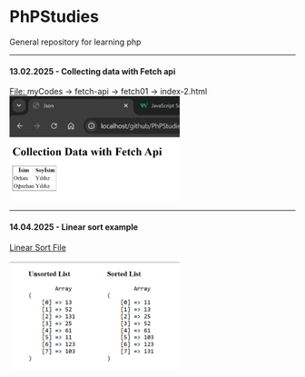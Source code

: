 # PhPStudies

General repository for learning php

<hr>

#### 13.02.2025 - Collecting data with Fetch api

<a href="./myCodes/fetch-api/fetch-01/index-2.html">File: </a> myCodes -> fetch-api -> fetch01 -> index-2.html
<br>
<img src="./myCodes/fetch-api/imgs/fetch_01.png" width="300">

<hr>

#### 14.04.2025 - Linear sort example

<a href="./myCodes/algorithms/linearsort.php">Linear Sort File
</a>
<br><br>
<img src="./myCodes/algorithms/screenshot-ls.png" width="300">
